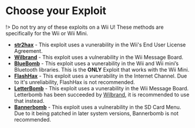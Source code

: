# Choose your Exploit

!> Do not try any of these exploits on a Wii U! These methods are specifically for the Wii or Wii Mini.

- **[str2hax](/str2hax)** - This exploit uses a vunerability in the Wii's End User License Agreement.
- **[Wilbrand](/wilbrand)** - This exploit uses a vulnerability in the Wii Message Board.
- **[BlueBomb](/bluebomb)** - This exploit uses a vunerability in the Wii and Wii mini’s Bluetooth libraries. This is the **ONLY** Exploit that works with the Wii Mini.
- **[FlashHax](/FlashHax)** - This exploit uses a vunerability in the Internet Channel. Due to it's unreliability, FlashHax is not recommended.
- **[LetterBomb](/letterbomb)** - This exploit uses a vunerability in the Wii Message Board. Letterbomb has been succeeded by [Wilbrand](/wilbrand), it is recommended to use that instead.
- **[Bannerbomb](/Bannerbomb)** - This exploit uses a vulnerability in the SD Card Menu. Due to it being patched in later system versions, Bannerbomb is not recommended.